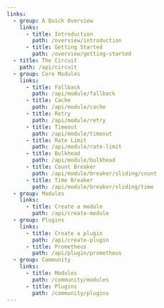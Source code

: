 ```yaml
---
links:
  - group: A Quick Overview
    links:
      - title: Introduction
        path: /overview/introduction
      - title: Getting Started
        path: /overview/getting-started
  - title: The Circuit
    path: /api/circuit
  - group: Core Modules
    links:
      - title: Fallback
        path: /api/module/fallback
      - title: Cache
        path: /api/module/cache
      - title: Retry
        path: /api/module/retry
      - title: Timeout
        path: /api/module/timeout
      - title: Rate Limit
        path: /api/module/rate-limit
      - title: Bulkhead
        path: /api/module/bulkhead
      - title: Count Breaker
        path: /api/module/breaker/sliding/count
      - title: Time Breaker
        path: /api/module/breaker/sliding/time
  - group: Modules
    links:
      - title: Create a module
        path: /api/create-module
  - group: Plugins
    links:
      - title: Create a plugin
        path: /api/create-plugin
      - title: Prometheus
        path: /api/plugin/prometheus
  - group: Community
    links:
      - title: Modules
        path: /community/modules
      - title: Plugins
        path: /community/plugins
---
```

